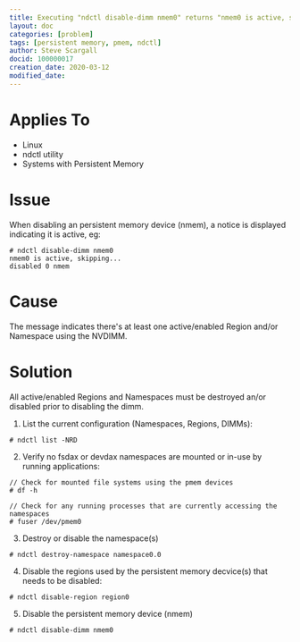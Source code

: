 ```yaml
---
title: Executing "ndctl disable-dimm nmem0" returns "nmem0 is active, skipping.."
layout: doc
categories: [problem]
tags: [persistent memory, pmem, ndctl]
author: Steve Scargall
docid: 100000017
creation_date: 2020-03-12
modified_date: 
---
```


# Applies To

- Linux
- ndctl utility
- Systems with Persistent Memory

# Issue

When disabling an persistent memory device (nmem), a notice is displayed indicating it is active, eg:

```
# ndctl disable-dimm nmem0
nmem0 is active, skipping...
disabled 0 nmem
```

# Cause

The message indicates there's at least one active/enabled Region and/or Namespace using the NVDIMM.

# Solution

All active/enabled Regions and Namespaces must be destroyed an/or disabled prior to disabling the dimm.

1) List the current configuration (Namespaces, Regions, DIMMs):

```
# ndctl list -NRD
```

2) Verify no fsdax or devdax namespaces are mounted or in-use by running applications:

```
// Check for mounted file systems using the pmem devices
# df -h

// Check for any running processes that are currently accessing the namespaces
# fuser /dev/pmem0
```

3) Destroy or disable the namespace(s)

```
# ndctl destroy-namespace namespace0.0
```

4) Disable the regions used by the persistent memory decvice(s) that needs to be disabled:

```
# ndctl disable-region region0
```

5) Disable the persistent memory device (nmem)

```
# ndctl disable-dimm nmem0
```

